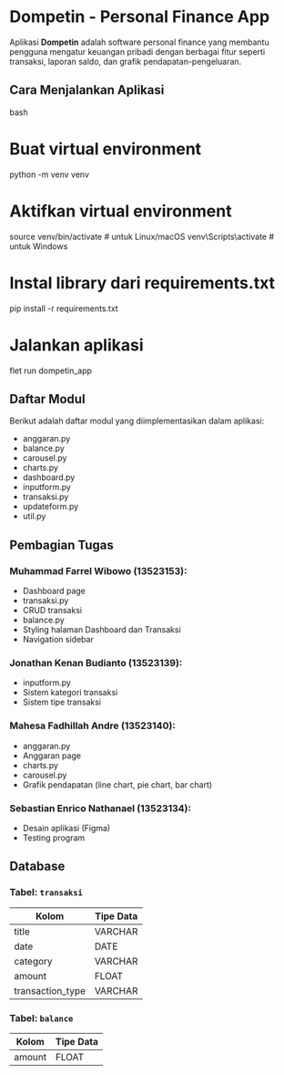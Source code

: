 # **Dompetin - Personal Finance App**

Aplikasi **Dompetin** adalah software personal finance yang membantu pengguna mengatur keuangan pribadi dengan berbagai fitur seperti transaksi, laporan saldo, dan grafik pendapatan-pengeluaran.

## **Cara Menjalankan Aplikasi**

bash
# Buat virtual environment
python -m venv venv

# Aktifkan virtual environment
source venv/bin/activate       # untuk Linux/macOS
venv\Scripts\activate         # untuk Windows

# Instal library dari requirements.txt
pip install -r requirements.txt

# Jalankan aplikasi
flet run dompetin_app

## **Daftar Modul**

Berikut adalah daftar modul yang diimplementasikan dalam aplikasi:

- anggaran.py  
- balance.py  
- carousel.py  
- charts.py  
- dashboard.py  
- inputform.py  
- transaksi.py  
- updateform.py  
- util.py  

## **Pembagian Tugas**

### **Muhammad Farrel Wibowo (13523153):**
- Dashboard page
- transaksi.py
- CRUD transaksi
- balance.py
- Styling halaman Dashboard dan Transaksi
- Navigation sidebar

### **Jonathan Kenan Budianto (13523139):**
- inputform.py
- Sistem kategori transaksi
- Sistem tipe transaksi

### **Mahesa Fadhillah Andre (13523140):**
- anggaran.py
- Anggaran page
- charts.py
- carousel.py
- Grafik pendapatan (line chart, pie chart, bar chart)

### **Sebastian Enrico Nathanael (13523134):**
- Desain aplikasi (Figma)
- Testing program

## **Database**

### **Tabel: `transaksi`**  
| Kolom             | Tipe Data  |  
|--------------------|-----------|  
| title             | VARCHAR   |  
| date              | DATE      |  
| category          | VARCHAR   |  
| amount            | FLOAT     |  
| transaction_type  | VARCHAR   |  

### **Tabel: `balance`**  
| Kolom       | Tipe Data  |  
|-------------|-----------|  
| amount     | FLOAT      |  